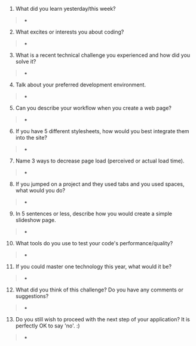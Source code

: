 1. What did you learn yesterday/this week?

  > -
2. What excites or interests you about coding?

  > -
3. What is a recent technical challenge you experienced and how did you solve it?

  > -
4. Talk about your preferred development environment.

  > -
5. Can you describe your workflow when you create a web page?

  > -
6. If you have 5 different stylesheets, how would you best integrate them into the site?

  > -
7. Name 3 ways to decrease page load (perceived or actual load time).

  > -
8. If you jumped on a project and they used tabs and you used spaces, what would you do?

  > -
9. In 5 sentences or less, describe how you would create a simple slideshow page.

  > -
10. What tools do you use to test your code's performance/quality?

  > -
11. If you could master one technology this year, what would it be?

  > -
12. What did you think of this challenge? Do you have any comments or suggestions?

  > -
13. Do you still wish to proceed with the next step of your application? It is perfectly OK to say 'no'. :)

  > -
